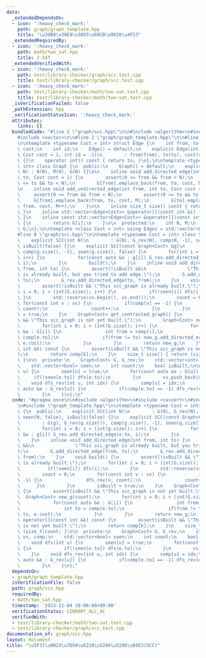 ```yaml
---
data:
  _extendedDependsOn:
  - icon: ':heavy_check_mark:'
    path: graph/graph_template.hpp
    title: "\u30B0\u30E9\u30D5\u69CB\u9020\u4F53"
  _extendedRequiredBy:
  - icon: ':heavy_check_mark:'
    path: math/two_sat.hpp
    title: 2-SAT
  _extendedVerifiedWith:
  - icon: ':heavy_check_mark:'
    path: test/library-checker/graph/scc.test.cpp
    title: test/library-checker/graph/scc.test.cpp
  - icon: ':heavy_check_mark:'
    path: test/library-checker/math/two-sat.test.cpp
    title: test/library-checker/math/two-sat.test.cpp
  _isVerificationFailed: false
  _pathExtension: hpp
  _verificationStatusIcon: ':heavy_check_mark:'
  attributes:
    links: []
  bundledCode: "#line 2 \"graph/scc.hpp\"\n\n#include <algorithm>\n#include <cassert>\n\
    #include <vector>\n\n#line 2 \"graph/graph_template.hpp\"\n\n#line 5 \"graph/graph_template.hpp\"\
    \n\ntemplate <typename Cost = int> struct Edge {\n    int from, to;\n    Cost\
    \ cost;\n    int id;\n    Edge() = default;\n    explicit Edge(int from, int to,\
    \ Cost cost = 1, int id = -1)\n        : from(from), to(to), cost(cost), id(id)\
    \ {}\n    operator int() const { return to; }\n};\n\ntemplate <typename Cost =\
    \ int> class Graph {\n  public:\n    Graph() = default;\n    explicit Graph(int\
    \ N) : N(N), M(0), G(N) {}\n\n    inline void add_directed_edge(int from, int\
    \ to, Cost cost = 1) {\n        assert(0 <= from && from < N);\n        assert(0\
    \ <= to && to < N);\n        G[from].emplace_back(from, to, cost, M++);\n    }\n\
    \n    inline void add_undirected_edge(int from, int to, Cost cost = 1) {\n   \
    \     assert(0 <= from && from < N);\n        assert(0 <= to && to < N);\n   \
    \     G[from].emplace_back(from, to, cost, M);\n        G[to].emplace_back(to,\
    \ from, cost, M++);\n    }\n\n    inline size_t size() const { return G.size();\
    \ }\n    inline std::vector<Edge<Cost>> &operator[](const int &i) { return G[i];\
    \ }\n    inline const std::vector<Edge<Cost>> &operator[](const int &i) const\
    \ {\n        return G[i];\n    }\n\n  protected:\n    int N, M;\n    std::vector<std::vector<Edge<Cost>>>\
    \ G;\n};\n\ntemplate <class Cost = int> using Edges = std::vector<Edge<Cost>>;\n\
    #line 8 \"graph/scc.hpp\"\n\ntemplate <typename Cost = int> class SCC {\n  public:\n\
    \    explicit SCC(int N)\n        : G(N), G_rev(N), comp(N, -1), seen(N, false),\
    \ isBuilt(false) {}\n    explicit SCC(const Graph<Cost> &g)\n        : G(g), G_rev(g.size()),\
    \ comp(g.size(), -1), seen(g.size(), false) {\n        for(int i = 0; i < (int)g.size();\
    \ i++) {\n            for(const auto &e : g[i]) G_rev.add_directed_edge(e.to,\
    \ i);\n        }\n        build();\n    }\n    inline void add_directed_edge(int\
    \ from, int to) {\n        assert(!isBuilt &&\n               \"This scc_graph\
    \ is already built, but you tried to add edge.\");\n        G.add_directed_edge(from,\
    \ to);\n        G_rev.add_directed_edge(to, from);\n    }\n    void build() {\n\
    \        assert(!isBuilt && \"This scc_graph is already built.\");\n        for(int\
    \ i = 0; i < (int)G.size(); i++) {\n            if(!seen[i]) dfs(i);\n       \
    \ }\n        std::reverse(vs.begin(), vs.end());\n        count = 0;\n       \
    \ for(const int v : vs) {\n            if(comp[v] == -1) {\n                dfs_rev(v,\
    \ count);\n                count++;\n            }\n        }\n        isBuilt\
    \ = true;\n    }\n    Graph<Cost> get_contracted_graph() {\n        assert(isBuilt\
    \ && \"This scc_graph is not yet built.\");\n        Graph<Cost> new_g(count);\n\
    \        for(int i = 0; i < (int)G.size(); i++) {\n            for(const auto\
    \ &e : G[i]) {\n                int from = comp[i];\n                int to =\
    \ comp[e.to];\n                if(from != to) new_g.add_directed_edge(from, to,\
    \ e.cost);\n            }\n        }\n        return new_g;\n    }\n    int operator[](const\
    \ int &k) const {\n        assert(isBuilt && \"This scc_graph is not yet built.\"\
    );\n        return comp[k];\n    }\n    size_t size() { return (size_t)count;\
    \ }\n\n  private:\n    Graph<Cost> G, G_rev;\n    std::vector<int> vs, comp;\n\
    \    std::vector<bool> seen;\n    int count;\n    bool isBuilt;\n\n    void dfs(int\
    \ u) {\n        seen[u] = true;\n        for(const auto &e : G[u]) {\n       \
    \     if(!seen[e.to]) dfs(e.to);\n        }\n        vs.push_back(u);\n    }\n\
    \    void dfs_rev(int u, int idx) {\n        comp[u] = idx;\n        for(const\
    \ auto &e : G_rev[u]) {\n            if(comp[e.to] == -1) dfs_rev(e.to, idx);\n\
    \        }\n    }\n};\n"
  code: "#pragma once\n\n#include <algorithm>\n#include <cassert>\n#include <vector>\n\
    \n#include \"graph_template.hpp\"\n\ntemplate <typename Cost = int> class SCC\
    \ {\n  public:\n    explicit SCC(int N)\n        : G(N), G_rev(N), comp(N, -1),\
    \ seen(N, false), isBuilt(false) {}\n    explicit SCC(const Graph<Cost> &g)\n\
    \        : G(g), G_rev(g.size()), comp(g.size(), -1), seen(g.size(), false) {\n\
    \        for(int i = 0; i < (int)g.size(); i++) {\n            for(const auto\
    \ &e : g[i]) G_rev.add_directed_edge(e.to, i);\n        }\n        build();\n\
    \    }\n    inline void add_directed_edge(int from, int to) {\n        assert(!isBuilt\
    \ &&\n               \"This scc_graph is already built, but you tried to add edge.\"\
    );\n        G.add_directed_edge(from, to);\n        G_rev.add_directed_edge(to,\
    \ from);\n    }\n    void build() {\n        assert(!isBuilt && \"This scc_graph\
    \ is already built.\");\n        for(int i = 0; i < (int)G.size(); i++) {\n  \
    \          if(!seen[i]) dfs(i);\n        }\n        std::reverse(vs.begin(), vs.end());\n\
    \        count = 0;\n        for(const int v : vs) {\n            if(comp[v] ==\
    \ -1) {\n                dfs_rev(v, count);\n                count++;\n      \
    \      }\n        }\n        isBuilt = true;\n    }\n    Graph<Cost> get_contracted_graph()\
    \ {\n        assert(isBuilt && \"This scc_graph is not yet built.\");\n      \
    \  Graph<Cost> new_g(count);\n        for(int i = 0; i < (int)G.size(); i++) {\n\
    \            for(const auto &e : G[i]) {\n                int from = comp[i];\n\
    \                int to = comp[e.to];\n                if(from != to) new_g.add_directed_edge(from,\
    \ to, e.cost);\n            }\n        }\n        return new_g;\n    }\n    int\
    \ operator[](const int &k) const {\n        assert(isBuilt && \"This scc_graph\
    \ is not yet built.\");\n        return comp[k];\n    }\n    size_t size() { return\
    \ (size_t)count; }\n\n  private:\n    Graph<Cost> G, G_rev;\n    std::vector<int>\
    \ vs, comp;\n    std::vector<bool> seen;\n    int count;\n    bool isBuilt;\n\n\
    \    void dfs(int u) {\n        seen[u] = true;\n        for(const auto &e : G[u])\
    \ {\n            if(!seen[e.to]) dfs(e.to);\n        }\n        vs.push_back(u);\n\
    \    }\n    void dfs_rev(int u, int idx) {\n        comp[u] = idx;\n        for(const\
    \ auto &e : G_rev[u]) {\n            if(comp[e.to] == -1) dfs_rev(e.to, idx);\n\
    \        }\n    }\n};"
  dependsOn:
  - graph/graph_template.hpp
  isVerificationFile: false
  path: graph/scc.hpp
  requiredBy:
  - math/two_sat.hpp
  timestamp: '2023-11-04 18:06:00+09:00'
  verificationStatus: LIBRARY_ALL_AC
  verifiedWith:
  - test/library-checker/math/two-sat.test.cpp
  - test/library-checker/graph/scc.test.cpp
documentation_of: graph/scc.hpp
layout: document
title: "\u5F37\u9023\u7D50\u6210\u5206\u5206\u89E3(SCC)"
---
```

